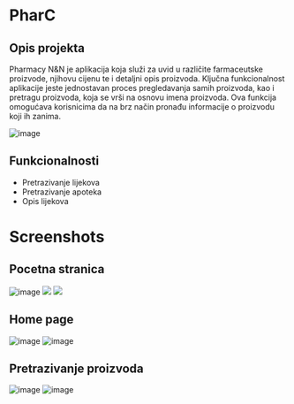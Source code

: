 # PharC

## Opis projekta
Pharmacy N&N je aplikacija koja služi za uvid u različite farmaceutske proizvode, njihovu cijenu te i detaljni opis proizvoda. Ključna funkcionalnost aplikacije jeste jednostavan proces pregledavanja samih proizvoda, kao i pretragu proizvoda, koja se vrši na osnovu imena proizvoda. Ova funkcija omogućava korisnicima da na brz način pronađu informacije o proizvodu koji ih zanima. 

![image](https://github.com/nejlaBelagosi/PharC/assets/122165597/f6a27952-a9cb-4541-9ba6-7d1cac2446ac)

## Funkcionalnosti

- Pretrazivanje lijekova
- Pretrazivanje apoteka
- Opis lijekova

# Screenshots

## Pocetna stranica
![image](https://github.com/nejlaBelagosi/PharC/assets/122165597/3862717f-8525-4424-9bc2-4f3ad326e5a1)    ![](https://github.com/nejlaBelagosi/PharC/assets/122165597/b82b673b-043f-470f-b325-bc077ac86e8c)    ![](https://github.com/nejlaBelagosi/PharC/assets/122165597/26522b4f-d13b-4225-95f0-1cca130064e7)

## Home page
![image](https://github.com/nejlaBelagosi/PharC/assets/122165597/3f6c9f7c-ff1d-4600-890d-24e0c94adcec)    ![image](https://github.com/nejlaBelagosi/PharC/assets/122165597/de1e3886-0154-478f-9cc2-544eb507a5e0)


## Pretrazivanje proizvoda


![image](https://github.com/nejlaBelagosi/PharC/assets/122165597/edb95a6e-6899-4205-ab4b-6e3baae30c29)    ![image](https://github.com/nejlaBelagosi/PharC/assets/122165597/bc3356f9-a679-4f29-8989-7f9fb9676549)


